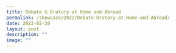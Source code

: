 ```yaml
---
title: Debate & Oratory at Home and Abroad
permalink: /showcase/2022/Debate-Oratory-at-Home-and-Abroad/
date: 2022-02-20
layout: post
description: ""
image: ""
---
```


